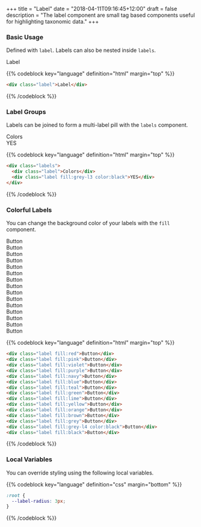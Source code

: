 +++
title = "Label"
date = "2018-04-11T09:16:45+12:00"
draft = false
description = "The label component are small tag based components useful for highlighting taxonomic data."
+++

### Basic Usage

Defined with `label`. Labels can also be nested inside `labels`.

<div class="label">Label</div>

{{% codeblock key="language" definition="html" margin="top" %}}
```html
<div class="label">Label</div>
```
{{% /codeblock %}}

### Label Groups

Labels can be joined to form a multi-label pill with the `labels` component.

<div class="labels">
  <div class="label">Colors</div>
  <div class="label fill:grey-l3 color:black">YES</div>
</div>

{{% codeblock key="language" definition="html" margin="top" %}}
```html
<div class="labels">
  <div class="label">Colors</div>
  <div class="label fill:grey-l3 color:black">YES</div>
</div>
```
{{% /codeblock %}}

### Colorful Labels

You can change the background color of your labels with the `fill` component.

<div class="label fill:red">Button</div>
<div class="label fill:pink">Button</div>
<div class="label fill:violet">Button</div>
<div class="label fill:purple">Button</div>
<div class="label fill:navy">Button</div>
<div class="label fill:blue">Button</div>
<div class="label fill:teal">Button</div>
<div class="label fill:green">Button</div>
<div class="label fill:lime">Button</div>
<div class="label fill:yellow">Button</div>
<div class="label fill:orange">Button</div>
<div class="label fill:brown">Button</div>
<div class="label fill:grey">Button</div>
<div class="label fill:grey-l4 color:black">Button</div>
<div class="label fill:black">Button</div>

{{% codeblock key="language" definition="html" margin="top" %}}
```html
<div class="label fill:red">Button</div>
<div class="label fill:pink">Button</div>
<div class="label fill:violet">Button</div>
<div class="label fill:purple">Button</div>
<div class="label fill:navy">Button</div>
<div class="label fill:blue">Button</div>
<div class="label fill:teal">Button</div>
<div class="label fill:green">Button</div>
<div class="label fill:lime">Button</div>
<div class="label fill:yellow">Button</div>
<div class="label fill:orange">Button</div>
<div class="label fill:brown">Button</div>
<div class="label fill:grey">Button</div>
<div class="label fill:grey-l4 color:black">Button</div>
<div class="label fill:black">Button</div>
```
{{% /codeblock %}}

### Local Variables

You can override styling using the following local variables.

{{% codeblock key="language" definition="css" margin="bottom" %}}
```css
:root {
  --label-radius: 3px;
}
```
{{% /codeblock %}}
